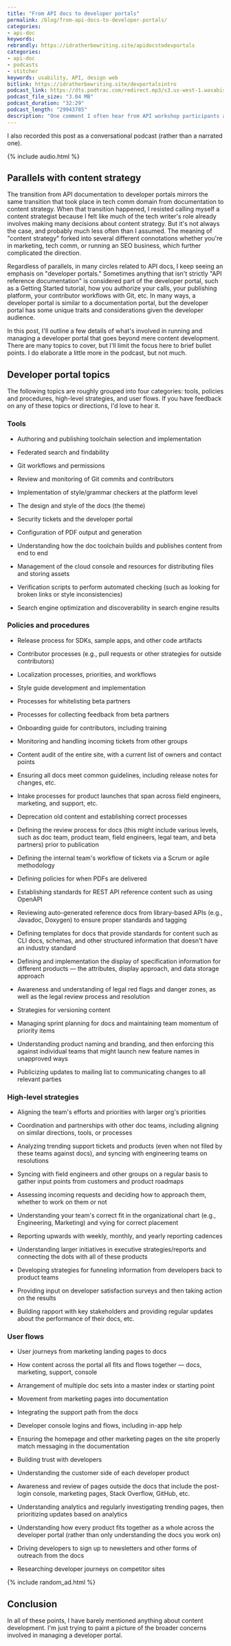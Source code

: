 ```yaml
---
title: "From API docs to developer portals"
permalink: /blog/from-api-docs-to-developer-portals/
categories:
- api-doc
keywords:
rebrandly: https://idratherbewriting.site/apidocstodevportals
categories:
- api-doc
- podcasts
- stitcher
keywords: usability, API, design web
bitlink: https://idratherbewriting.site/devportalsintro
podcast_link: https://dts.podtrac.com/redirect.mp3/s3.us-west-1.wasabisys.com/idbwmedia.com/podcasts/devportalsintro.mp3
podcast_file_size: "3.04 MB"
podcast_duration: "32:29"
podcast_length: "29943785"
description: "One comment I often hear from API workshop participants and other readers is that they want a more advanced API course. I've been thinking about what that more advanced course would involve, in addition to what might be involved in leveling up at my work, and I've come to a realization that I need to transition more from API documentation to developer portal strategies. Developer portal strategies includes API documentation but also encompasses broader concerns as well, not too different from content strategy. "
---
```


I also recorded this post as a conversational podcast (rather than a narrated one).

{% include audio.html %}

## Parallels with content strategy

The transition from API documentation to developer portals mirrors the same transition that took place in tech comm domain from documentation to content strategy. When that transition happened, I resisted calling myself a content strategist because I felt like much of the tech writer's role already involves making many decisions about content strategy. But it's not always the case, and probably much less often than I assumed. The meaning of "content strategy" forked into several different connotations whether you're in marketing, tech comm, or running an SEO business, which further complicated the direction.

Regardless of parallels, in many circles related to API docs, I keep seeing an emphasis on "developer portals." Sometimes anything that isn't strictly "API reference documentation" is considered part of the developer portal, such as a Getting Started tutorial, how you authorize your calls, your publishing platform, your contributor workflows with Git, etc. In many ways, a developer portal is similar to a documentation portal, but the developer portal has some unique traits and considerations given the developer audience.

In this post, I'll outline a few details of what's involved in running and managing a developer portal that goes beyond mere content development. There are many topics to cover, but I'll limit the focus here to brief bullet points. I do elaborate a little more in the podcast, but not much.

## Developer portal topics

The following topics are roughly grouped into four categories: tools, policies and procedures, high-level strategies, and user flows. If you have feedback on any of these topics or directions, I'd love to hear it.

### Tools

*  Authoring and publishing toolchain selection and implementation

*  Federated search and findability

*  Git workflows and permissions

*  Review and monitoring of Git commits and contributors

*  Implementation of style/grammar checkers at the platform level

*  The design and style of the docs (the theme)

*  Security tickets and the developer portal

*  Configuration of PDF output and generation

*  Understanding how the doc toolchain builds and publishes content from end to end

*  Management of the cloud console and resources for distributing files and storing assets

*  Verification scripts to perform automated checking (such as looking for broken links or style inconsistencies)

*  Search engine optimization and discoverability in search engine results

### Policies and procedures

*  Release process for SDKs, sample apps, and other code artifacts

*  Contributor processes (e.g., pull requests or other strategies for outside contributors)

*  Localization processes, priorities, and workflows

*  Style guide development and implementation

*  Processes for whitelisting beta partners

*  Processes for collecting feedback from beta partners

*  Onboarding guide for contributors, including training

*  Monitoring and handling incoming tickets from other groups

*  Content audit of the entire site, with a current list of owners and contact points

*  Ensuring all docs meet common guidelines, including release notes for changes, etc.

*  Intake processes for product launches that span across field engineers, marketing, and support, etc.

*  Deprecation old content and establishing correct processes

*  Defining the review process for docs (this might include various levels, such as doc team, product team, field engineers, legal team, and beta partners) prior to publication

*  Defining the internal team's workflow of tickets via a Scrum or agile methodology

*  Defining policies for when PDFs are delivered

*  Establishing standards for REST API reference content such as using OpenAPI

*  Reviewing auto-generated reference docs from library-based APIs (e.g., Javadoc, Doxygen) to ensure proper standards and tagging

*  Defining templates for docs that provide standards for content such as CLI docs, schemas, and other structured information that doesn't have an industry standard

*  Defining and implementation the display of specification information for different products &mdash; the attributes, display approach, and data storage approach

*  Awareness and understanding of legal red flags and danger zones, as well as the legal review process and resolution

* Strategies for versioning content

*  Managing sprint planning for docs and maintaining team momentum of priority items

*  Understanding product naming and branding, and then enforcing this against individual teams that might launch new feature names in unapproved ways

*  Publicizing updates to mailing list to communicating changes to all relevant parties

### High-level strategies

*  Aligning the team's efforts and priorities with larger org's priorities

*  Coordination and partnerships with other doc teams, including aligning on similar directions, tools, or processes

*  Analyzing trending support tickets and products (even when not filed by these teams against docs), and syncing with engineering teams on resolutions

*  Syncing with field engineers and other groups on a regular basis to gather input points from customers and product roadmaps

*  Assessing incoming requests and deciding how to approach them, whether to work on them
 or not
*  Understanding your team's correct fit in the organizational chart (e.g., Engineering, Marketing) and vying for correct placement

*  Reporting upwards with weekly, monthly, and yearly reporting cadences

*  Understanding larger initiatives in executive strategies/reports and connecting the dots with all of these products

*  Developing strategies for funneling information from developers back to product teams

*  Providing input on developer satisfaction surveys and then taking action on the results

*  Building rapport with key stakeholders and providing regular updates about the performance of their docs, etc.

### User flows

*  User journeys from marketing landing pages to docs

*  How content across the portal all fits and flows together &mdash; docs, marketing, support, console

*  Arrangement of multiple doc sets into a master index or starting point

*  Movement from marketing pages into documentation

*  Integrating the support path from the docs

*  Developer console logins and flows, including in-app help

*  Ensuring the homepage and other marketing pages on the site properly match messaging in the documentation

*  Building trust with developers

*  Understanding the customer side of each developer product

*  Awareness and review of pages outside the docs that include the post-login console, marketing pages, Stack Overflow, GitHub, etc.

*  Understanding analytics and regularly investigating trending pages, then prioritizing updates based on analytics

*  Understanding how every product fits together as a whole across the developer portal (rather than only understanding the docs you work on)

*  Driving developers to sign up to newsletters and other forms of outreach from the docs

*  Researching developer journeys on competitor sites

{% include random_ad.html %}

## Conclusion

In all of these points, I have barely mentioned anything about content development. I'm just trying to paint a picture of the broader concerns involved in managing a developer portal.
